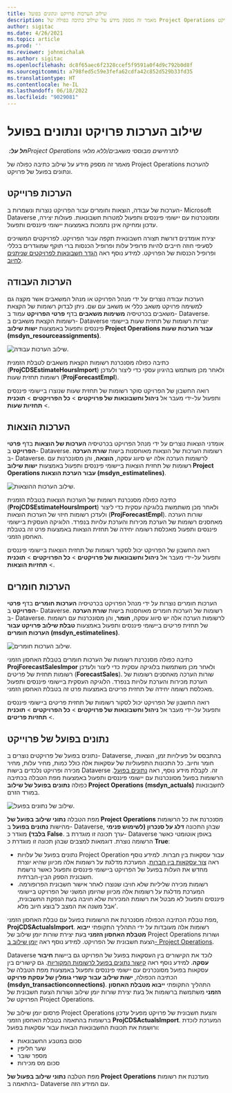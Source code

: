 ```yaml
---
title: שילוב הערכות פרויקט ונתונים בפועל
description: מאמר זה מספק מידע על שילוב כתיבה כפולה של Project Operations להערכות ונתונים בפועל של פרויקט.
author: sigitac
ms.date: 4/26/2021
ms.topic: article
ms.prod: ''
ms.reviewer: johnmichalak
ms.author: sigitac
ms.openlocfilehash: dc8f65aec6f2328ccef5f9591a0f4d9c792b0d8f
ms.sourcegitcommit: a798fed5c59e3fefa62cdfa42c852d529b33fd35
ms.translationtype: HT
ms.contentlocale: he-IL
ms.lasthandoff: 06/18/2022
ms.locfileid: "9029081"
---
```

# <a name="project-estimates-and-actuals-integration"></a>שילוב הערכות פרויקט ונתונים בפועל

_**חל על:** ‏Project Operations לתרחישים מבוססי משאבים/ללא מלאי_

מאמר זה מספק מידע על שילוב כתיבה כפולה של Project Operations להערכות ונתונים בפועל של פרויקט.

## <a name="project-estimates"></a>הערכות פרוייקט

הערכות של עבודה, הוצאות וחומרים עבור הפרויקט נוצרות ונשמרות ב- Microsoft Dataverse ומסונכרנות עם יישומי פיננסים ותפעול למטרות חשבונאות. פעולות יצירה, עדכון ומחיקה אינן נתמכות באמצעות יישומי פיננסים ותפעול.

יצירת אומדנים דורשת תצורה חשבונאית תקפה עבור הפרויקט. לפרויקטים המשויכים לסעיפי חוזה חייבים להיות פרופיל עלות ופרופיל הכנסות ברי תוקף שמוגדרים בכללי ופרופיל הכנסות של הפרויקט. למידע נוסף ראה [הגדר חשבונאות לפרויקטים שניתנים לחיוב](../project-accounting/configure-accounting-billable-projects.md#configure-project-cost-and-revenue-profile-rules).

## <a name="labor-estimates"></a>הערכות העבודה

הערכות עבודה נוצרים על ידי מנהל הפרויקט או מנהל המשאבים אשר מקצה גם למשימה פרויקט משאב כללי או משאב עם שם. ניתן לבדוק רשומות של הקצאת משאבים בכרטיסיה **משימות משאבים** בדף **פרטי הפרויקט** עמוד ב- Dataverse. רשומות הקצאת משאבים ב- Dataverse יוצרות רשומות של תחזית שעות ביישומי פיננסים ותפעול באמצעות **ישות שילוב Project Operations עבור הערכות שעות (msdyn\_resourceassignments)**.

   ![שילוב הערכות עבודה.](./Media/DW4LaborEstimates.png)

כתיבה כפולה מסנכרנת רשומות הקצאת משאבים לטבלת הזמנית (**ProjCDSEstimateHoursImport**) ולאחר מכן משתמש בהיגיון עסקי כדי ליצור ולעדכן רשומות תחזית שעות (**ProjForecastEmpl**).

רואה החשבון של הפרויקט סוקר רשומות של תחזית שעות שנוצרו ביישומי פיננסים ותפעול על-ידי מעבר אל **ניהול וחשבונאות של פרויקטים** > **כל הפרויקטים** > **תוכנית** > **תחזיות שעות**.

## <a name="expense-estimates"></a>הערכות הוצאות

אומדני הוצאות נוצרים על ידי מנהל הפרויקט בכרטיסיה **הערכות של הוצאות**  בדף **פרטי הפרויקט** ב- Dataverse. רשומות הערכות של הוצאות מאוחסנות בישות **שורת הערכה** ב- Dataverse. לרשומות הערכה אלה יש סיווג עסקה, **הוצאה**, והן מסונכרנות עם רשומות של תחזית הוצאות ביישומי פיננסים ותפעול באמצעות **ישות שילוב Project Operations עבור הערכת הוצאות (msdyn\_estimatelines)**.

   ![שילוב הערכות ההוצאות.](./Media/DW4ExpenseEstimates.png)

כתיבה כפולה מסנכרנת רשומות של הערכות הוצאות בטבלת הזמנית (**ProjCDSEstimateHoursImport**) ולאחר מכן משתמשת בלוגיקה עסקית כדי ליצור ולעדכן רשומות חיזוי של הערכות הוצאות (**ProjForecastEmpl**). שורות הערכה מאחסנים רשומות של הערכת מכירות והערכת עלויות בנפרד. הלוגיקה העסקית ביישומי פיננסים ותפעול מאכלסת רשומה יחידה של תחזית הוצאות באמצעות פרט זה בטבלת האחסון הזמני.

רואה החשבון של הפרויקט יכול לסקור רשומות של תחזית הוצאות ביישומי פיננסים ותפעול על-ידי מעבר אל **ניהול וחשבונאות של פרויקטים** > **כל הפרויקטים** > **תוכנית** > **תחזיות הוצאות**.

## <a name="material-estimates"></a>הערכות חומרים

הערכות חומרים נוצרות על ידי מנהל הפרויקט בכרטיסיה **הערכות חומרים** בדף **פרטי הפרויקט** ב- Dataverse. רשומות של הערכות חומרים מאוחסנות בישות **שורת הערכה** ב- Dataverse. לרשומות הערכה אלה יש סיווג עסקה, **חומר**, והן מסונכרנות עם רשומות של תחזית פריטים ביישומי פיננסים ותפעול באמצעות **טבלת שילוב פרויקט עבור הערכות חומרים (msdyn\_estimatelines)**.

   ![שילוב הערכות חומרים.](./Media/DW4MaterialEstimates.png)

כתיבה כפולה מסנכרנת רשומות של הערכות חומרים בטבלת האחסון הזמני **ProjForecastSalesImpor** ולאחר מכן משתמשת בלוגיקה עסקית כדי ליצור ולעדכן רשומות תחזית של פריטים (**ForecastSales**). שורות הערכה מאחסנים רשומות של הערכת מכירות והערכת עלויות בנפרד. הלוגיקה העסקית ביישומי פיננסים ותפעול מאכלסת רשומה יחידה של תחזית פריטים באמצעות פרט זה בטבלת האחסון הזמני.

רואה החשבון של הפרויקט יכול לסקור רשומות של תחזית פריטים ביישומי פיננסים ותפעול על-ידי מעבר אל **ניהול וחשבונאות של פרויקטים** > **כל הפרויקטים** > **תוכנית** > **תחזיות פריטים**.

## <a name="project-actuals"></a>נתונים בפועל של פרוייקט

נתונים בפועל של פרויקטים נוצרים ב- Dataverse, בהתבסס על פעילויות זמן, הוצאות, חומר וחיוב. כל התכונות התפעוליות של עסקאות אלה כולל כמות, מחיר עלות, מחיר מכירה ופרויקט נלכדים בישות Dataverse זה. לקבלת מידע נוסף, ראה [נתונים בפועל](../actuals/actuals-overview.md). הרשומות בפועל מסונכרנות עם יישומי פיננסים ותפעול באמצעות מפת הטבלה בכתיבה כפולה **נתונים בפועל של שילוב Project Operations‏ (msdyn\_actuals)** לחשבונאות במורד הזרם.

   ![שילוב של נתונים בפועל.](./Media/DW4Actuals.png)

מפת הטבלה **נתוני שילוב בפועל של Project Operations** מסנכרנת את כל הרשומות מהישות **נתונים בפועל** ב- Dataverse, שבהן התכונה **דלג על סנכרון (לשימוש פנימי בלבד)** מוגדר כ **False**. ערך תכונה זו מוגדרת ב- Dataverse באופן אוטומטי כאשר הרשומה נוצרת. דוגמאות למצבים שבהן תכונה זו מוגדרת כ **True**:

  - נתונים בפועל של עלויות Project Operation עבור עסקאות בין חברות. למידע נוסף ראה [צור עסקאות בין חברות](../project-accounting/create-intercompany-transactions.md). המערכת מדלגת על רשומות אלה מכיוון שהיא יוצרת מחדש את העלות בפועל של הפרויקט ביישומי פיננסים ותפעול כאשר נרשמת חשבונית הספק הבין-חברתית.
  - רשומות מכירה שליליות שלא חויבו שנוצרו לאחר אישור חשבונית הפרופורמה. המערכת מדלגת על רשומות אלה מכיוון שהיומן המשני של הפרויקט ביישומי פיננסים ותפעול לא מבטל את רשומת המכירות שלא חויבה בעת הנפקת החשבונית, אבל משנה את המצב ל'בוצע חיוב מלא'.

מפת טבלת הכתיבה הכפולה מסנכרנת את הרשומות בפועל עם טבלת האחסון הזמני, **ProjCDSActualsImport**. רשומות אלה מעובדות על ידי התהליך התקופתי **ייבוא מטבלת האחסון הזמני** בעת יצירת שורות יומן שילוב של Project Operations ושורות הצעת חשבונית של הפרויקט. למידע נוסף ראה [יומן שילוב ב- Project Operations](../project-accounting/project-operations-integration-journal.md).

Dataverse לוכד את הקישורים בין העסקאות בפועל של הפרויקט גם ביישות **חיבור עסקה**. למידע נוסף ראה [קישור נתונים בפועל לרשומות המקוריות](../actuals/linkingactuals.md). גם קישורים בין עסקאות בפועל מסונכרנים עם יישומי פיננסים ותפעול באמצעות מפת הטבלה של הכתיבה הכפולה, **ישות שילוב עבור קשרי גומלין של עסקת פרויקט (msdyn\_transactionconnections)**. התהליך התקופתי **ייבוא מטבלת האחסון הזמני** משתמשת ברשומות אל בעת יצירת שורות יומן שילוב ושורות הצעת חשבונית של הפרויקט של Project Operations.

פרסום יומן שילוב של Project Operations והצעת חשבונית של פרויקט מפעיל עדכון ברשומות בהתאמה בטבלת האחסון הזמני **ProjCDSActualsImport**. המערכת לוכדת ורושמת את תכונות החשבונאות הבאות עבור עסקאות בפועל:

- סכום במטבע החשבונאות
- שער חליפין
- מספר שובר
- סכום מס מכירות

מפת הטלבה **נתוני שילוב בפעול של Project Operations** מעדכנת את רשומות בהתאמה ב- Dataverse עם המידע הזה.
